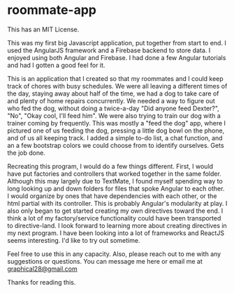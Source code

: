 roommate-app
============

This has an MIT License.

This was my first big Javascript application, put together from start to end. I used the AngularJS framework and a Firebase backend to store data. I enjoyed using both Angular and Firebase. I had done a few Angular tutorials and had I gotten a good feel for it. 

This is an application that I created so that my roommates and I could keep track of chores with busy schedules. We were all leaving a different times of the day, staying away about half of the time, we had a dog to take care of and plenty of home repairs concurrently. We needed a way to figure out who fed the dog, without doing a twice-a-day "Did anyone feed Dexter?", "No", "Okay cool, I'll feed him". We were also trying to train our dog with a trainer coming by frequently. This was mostly a "feed the dog" app, where I pictured one of us feeding the dog, pressing a little dog bowl on the phone, and of us all keeping track. I added a simple to-do list, a chat function, and an a few bootstrap colors we could choose from to identify ourselves. Gets the job done.

Recreating this program, I would do a few things different. First, I would have put factories and controllers that worked together in the same folder. Although this may largely due to TextMate, I found myself spending way to long looking up and down folders for files that spoke Angular to each other. I would organize by ones that have dependencies with each other, or the html partial with its controller. This is probably Angular's modularity at play. I also only began to get started creating my own directives toward the end. I think a lot of my factory/service functionality could have been transported to directive-land. I look forward to learning more about creating directives in my next program. I have been looking into a lot of frameworks and ReactJS seems interesting. I'd like to try out sometime.

Feel free to use this in any capacity. Also, please reach out to me with any suggestions or questions. You can message me here or email me at graphical28@gmail.com

Thanks for reading this.
